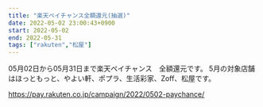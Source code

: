 ```yaml
---
title: "楽天ペイチャンス全額還元(抽選)"
date: 2022-05-02 23:00:43+0900
start: 2022-05-02
end: 2022-05-31
tags: ["rakuten","松屋"]
---
```


05月02日から05月31日まで楽天ペイチャンス　全額還元です。
5月の対象店舗はほっともっと、やよい軒、ポプラ、生活彩家、Zoff、松屋です。

https://pay.rakuten.co.jp/campaign/2022/0502-paychance/
